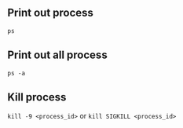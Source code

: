 ## Print out process
`ps` 

## Print out all process 
`ps -a`

## Kill process
`kill -9 <process_id>` or `kill SIGKILL <process_id>`